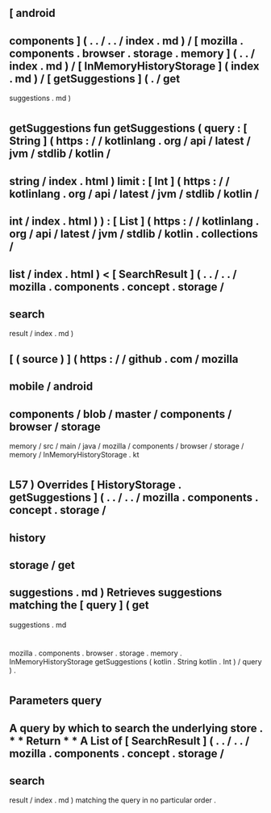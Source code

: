 [
android
-
components
]
(
.
.
/
.
.
/
index
.
md
)
/
[
mozilla
.
components
.
browser
.
storage
.
memory
]
(
.
.
/
index
.
md
)
/
[
InMemoryHistoryStorage
]
(
index
.
md
)
/
[
getSuggestions
]
(
.
/
get
-
suggestions
.
md
)
#
getSuggestions
fun
getSuggestions
(
query
:
[
String
]
(
https
:
/
/
kotlinlang
.
org
/
api
/
latest
/
jvm
/
stdlib
/
kotlin
/
-
string
/
index
.
html
)
limit
:
[
Int
]
(
https
:
/
/
kotlinlang
.
org
/
api
/
latest
/
jvm
/
stdlib
/
kotlin
/
-
int
/
index
.
html
)
)
:
[
List
]
(
https
:
/
/
kotlinlang
.
org
/
api
/
latest
/
jvm
/
stdlib
/
kotlin
.
collections
/
-
list
/
index
.
html
)
<
[
SearchResult
]
(
.
.
/
.
.
/
mozilla
.
components
.
concept
.
storage
/
-
search
-
result
/
index
.
md
)
>
[
(
source
)
]
(
https
:
/
/
github
.
com
/
mozilla
-
mobile
/
android
-
components
/
blob
/
master
/
components
/
browser
/
storage
-
memory
/
src
/
main
/
java
/
mozilla
/
components
/
browser
/
storage
/
memory
/
InMemoryHistoryStorage
.
kt
#
L57
)
Overrides
[
HistoryStorage
.
getSuggestions
]
(
.
.
/
.
.
/
mozilla
.
components
.
concept
.
storage
/
-
history
-
storage
/
get
-
suggestions
.
md
)
Retrieves
suggestions
matching
the
[
query
]
(
get
-
suggestions
.
md
#
mozilla
.
components
.
browser
.
storage
.
memory
.
InMemoryHistoryStorage
getSuggestions
(
kotlin
.
String
kotlin
.
Int
)
/
query
)
.
#
#
#
Parameters
query
-
A
query
by
which
to
search
the
underlying
store
.
*
*
Return
*
*
A
List
of
[
SearchResult
]
(
.
.
/
.
.
/
mozilla
.
components
.
concept
.
storage
/
-
search
-
result
/
index
.
md
)
matching
the
query
in
no
particular
order
.
